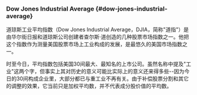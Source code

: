 ### Dow Jones Industrial Average {#dow-jones-industrial-average}

道琼斯工业平均指数（Dow Jones Industrial Average，DJIA，简称&quot;道指&quot;）是由华尔街日报和道琼斯公司创建者查尔斯·道创造的几种股票市场指数之一。他把这个指数作为测量美国股票市场上工业构成的发展，是最悠久的美国市场指数之一。

时至今日，平均指数包括美国30间最大、最知名的上市公司。虽然名称中提及&quot;工业&quot;这两个字，但事实上其对历史的意义可能比实际上的意义还来得多些--因为今日的30间构成企业里，大部分都已与重工业不再有关。由于补偿股票分割和其它的调整的效果，它当前只是加权平均数，并不代表成分股价值的平均数。